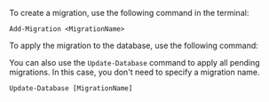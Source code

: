 ﻿To create a migration, use the following command in the terminal:
```
Add-Migration <MigrationName>
```

To apply the migration to the database, use the following command:

You can also use the `Update-Database` command to apply all pending migrations. 
In this case, you don't need to specify a migration name.
```
Update-Database [MigrationName]
```